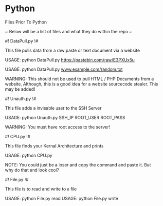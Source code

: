 # Python
Files Prior To Python

~ Below will be a list of files and what they do within the repo ~

#! DataPull.py !#

This file pulls data from a raw paste or text document via a website

USAGE: python DataPull.py https://pastebin.com/raw/E3PXUx5u

USAGE: python DataPull.py www.example.com/random.txt

WARNING: This should not be used to pull HTML / PHP Documents from a website,
Although, this is a good idea for a website sourcecode stealer.
This may be added!


#! Unauth.py !#

This file adds a invisable user to the SSH Server

USAGE: python Unauth.py SSH_IP ROOT_USER ROOT_PASS

WARNING: You must have root access to the server!


#! CPU.py !#

This file finds your Kernal Architecture and prints

USAGE: python CPU.py

NOTE: You could just be a loser and copy the command and paste it. But why do that and look cool?


#! File.py !#

This file is to read and write to a file

USAGE: python File.py read
USAGE: python File.py write

